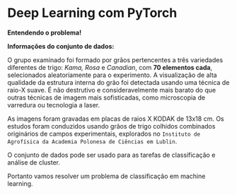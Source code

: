 # Deep Learning com PyTorch

**Entendendo o problema!**

**Informações do conjunto de dados:**

O grupo examinado foi formado por grãos pertencentes a três variedades diferentes de trigo: _Kama, Rosa_ e _Canadian_, com **70 elementos cada**, 
selecionados aleatoriamente para o experimento. A visualização de alta qualidade da estrutura interna do grão foi detectada usando uma técnica de 
raio-X suave. É não destrutivo e consideravelmente mais barato do que outras técnicas de imagem mais sofisticadas, como microscopia de varredura ou tecnologia a laser. 

As imagens foram gravadas em placas de raios X KODAK de 13x18 cm. Os estudos foram conduzidos usando grãos de trigo colhidos combinados originários 
de campos experimentais, explorados no `Instituto de Agrofísica da Academia Polonesa de Ciências em Lublin`.

O conjunto de dados pode ser usado para as tarefas de classificação e análise de cluster.

Portanto vamos resolver um problema de classificação em machine learning.
